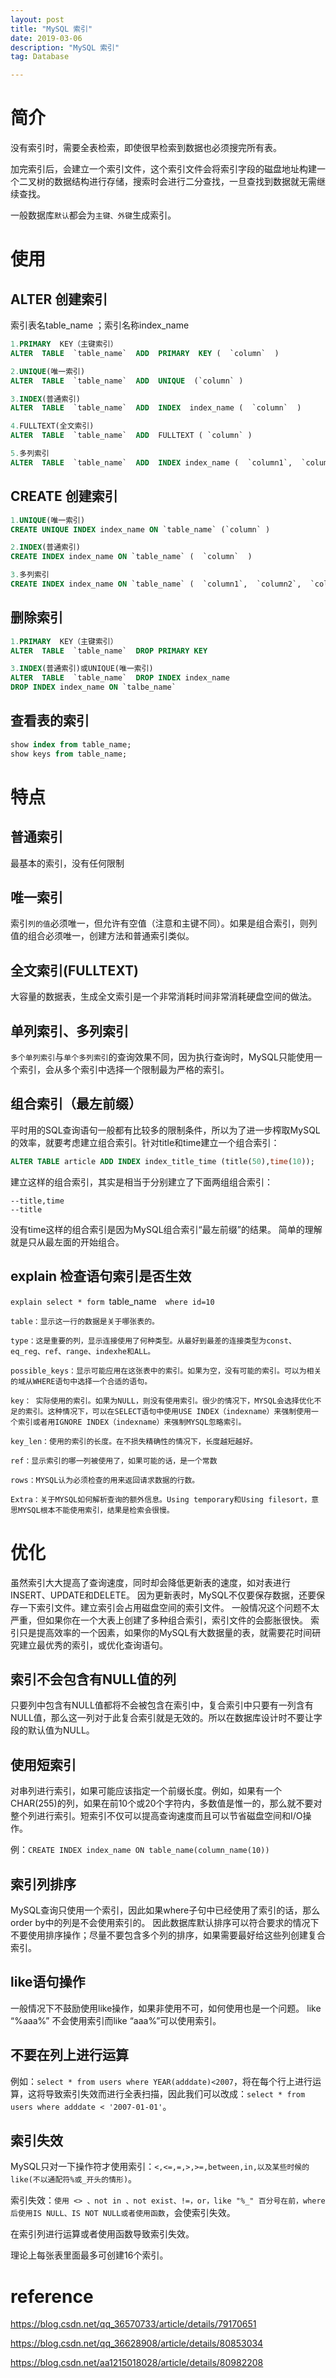 ```yaml
---
layout: post
title: "MySQL 索引"
date: 2019-03-06
description: "MySQL 索引"
tag: Database

---
```



# 简介

没有索引时，需要全表检索，即使很早检索到数据也必须搜完所有表。

加完索引后，会建立一个索引文件，这个索引文件会将索引字段的磁盘地址构建一个二叉树的数据结构进行存储，搜索时会进行二分查找，一旦查找到数据就无需继续查找。

一般数据库`默认`都会为`主键、外键`生成索引。


# 使用

## ALTER 创建索引

索引表名table_name ；索引名称index_name

```SQL
1.PRIMARY  KEY（主键索引）
ALTER  TABLE  `table_name`  ADD  PRIMARY  KEY (  `column`  ) 

2.UNIQUE(唯一索引)
ALTER  TABLE  `table_name`  ADD  UNIQUE  (`column` ) 

3.INDEX(普通索引)
ALTER  TABLE  `table_name`  ADD  INDEX  index_name (  `column`  )

4.FULLTEXT(全文索引)
ALTER  TABLE  `table_name`  ADD  FULLTEXT ( `column` )

5.多列索引
ALTER  TABLE  `table_name`  ADD  INDEX index_name (  `column1`,  `column2`,  `column3`  )
```

## CREATE 创建索引

```sql
1.UNIQUE(唯一索引)
CREATE UNIQUE INDEX index_name ON `table_name` (`column` ) 

2.INDEX(普通索引)
CREATE INDEX index_name ON `table_name` (  `column`  )

3.多列索引
CREATE INDEX index_name ON `table_name` (  `column1`,  `column2`,  `column3` )
```

## 删除索引

```SQL
1.PRIMARY  KEY（主键索引）
ALTER  TABLE  `table_name`  DROP PRIMARY KEY

3.INDEX(普通索引)或UNIQUE(唯一索引)
ALTER  TABLE  `table_name`  DROP INDEX index_name
DROP INDEX index_name ON `talbe_name`
```

## 查看表的索引

```SQL
show index from table_name;
show keys from table_name;
```


# 特点

## 普通索引

最基本的索引，没有任何限制

## 唯一索引

索引`列的值`必须唯一，但允许有空值（注意和主键不同）。如果是组合索引，则列值的组合必须唯一，创建方法和普通索引类似。


## 全文索引(FULLTEXT)

大容量的数据表，生成全文索引是一个非常消耗时间非常消耗硬盘空间的做法。


## 单列索引、多列索引

`多个单列索引`与`单个多列索引`的查询效果不同，因为执行查询时，MySQL只能使用一个索引，会从多个索引中选择一个限制最为严格的索引。

## 组合索引（最左前缀）

平时用的SQL查询语句一般都有比较多的限制条件，所以为了进一步榨取MySQL的效率，就要考虑建立组合索引。针对title和time建立一个组合索引：

```SQL
ALTER TABLE article ADD INDEX index_title_time (title(50),time(10));
```

建立这样的组合索引，其实是相当于分别建立了下面两组组合索引：

```
--title,time
--title
```

没有time这样的组合索引是因为MySQL组合索引“最左前缀”的结果。
简单的理解就是只从最左面的开始组合。


## explain 检查语句索引是否生效

`explain select * form `table_name`  where id=10`

```
table：显示这一行的数据是关于哪张表的。

type：这是重要的列，显示连接使用了何种类型。从最好到最差的连接类型为const、eq_reg、ref、range、indexhe和ALL。

possible_keys：显示可能应用在这张表中的索引。如果为空，没有可能的索引。可以为相关的域从WHERE语句中选择一个合适的语句。

key： 实际使用的索引。如果为NULL，则没有使用索引。很少的情况下，MYSQL会选择优化不足的索引。这种情况下，可以在SELECT语句中使用USE INDEX（indexname）来强制使用一个索引或者用IGNORE INDEX（indexname）来强制MYSQL忽略索引。

key_len：使用的索引的长度。在不损失精确性的情况下，长度越短越好。

ref：显示索引的哪一列被使用了，如果可能的话，是一个常数

rows：MYSQL认为必须检查的用来返回请求数据的行数。

Extra：关于MYSQL如何解析查询的额外信息。Using temporary和Using filesort，意思MYSQL根本不能使用索引，结果是检索会很慢。
```


# 优化

虽然索引大大提高了查询速度，同时却会降低更新表的速度，如对表进行INSERT、UPDATE和DELETE。
因为更新表时，MySQL不仅要保存数据，还要保存一下索引文件。建立索引会占用磁盘空间的索引文件。
一般情况这个问题不太严重，但如果你在一个大表上创建了多种组合索引，索引文件的会膨胀很快。
索引只是提高效率的一个因素，如果你的MySQL有大数据量的表，就需要花时间研究建立最优秀的索引，或优化查询语句。

## 索引不会包含有NULL值的列

只要列中包含有NULL值都将不会被包含在索引中，复合索引中只要有一列含有NULL值，那么这一列对于此复合索引就是无效的。所以在数据库设计时不要让字段的默认值为NULL。

## 使用短索引

对串列进行索引，如果可能应该指定一个前缀长度。例如，如果有一个CHAR(255)的列，如果在前10个或20个字符内，多数值是惟一的，那么就不要对整个列进行索引。短索引不仅可以提高查询速度而且可以节省磁盘空间和I/O操作。

例：`CREATE INDEX index_name ON table_name(column_name(10))`

## 索引列排序

MySQL查询只使用一个索引，因此如果where子句中已经使用了索引的话，那么order by中的列是不会使用索引的。
因此数据库默认排序可以符合要求的情况下不要使用排序操作；尽量不要包含多个列的排序，如果需要最好给这些列创建复合索引。

## like语句操作

一般情况下不鼓励使用like操作，如果非使用不可，如何使用也是一个问题。
like “%aaa%” 不会使用索引而like “aaa%”可以使用索引。

## 不要在列上进行运算

例如：`select * from users where YEAR(adddate)<2007`，将在每个行上进行运算，这将导致索引失效而进行全表扫描，因此我们可以改成：`select * from users where adddate < '2007-01-01'`。

## 索引失效

MySQL只对一下操作符才使用索引：`<,<=,=,>,>=,between,in,以及某些时候的like(不以通配符%或_开头的情形)`。

索引失效：`使用 <> 、not in 、not exist、!=，or，like "%_" 百分号在前，where后使用IS NULL、IS NOT NULL或者使用函数`，会使索引失效。

在索引列进行运算或者使用函数导致索引失效。

理论上每张表里面最多可创建16个索引。


# reference

https://blog.csdn.net/qq_36570733/article/details/79170651

https://blog.csdn.net/qq_36628908/article/details/80853034

https://blog.csdn.net/aa1215018028/article/details/80982208

